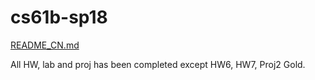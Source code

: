# cs61b-sp18

[README_CN.md](README.md)

All HW, lab and proj has been completed except HW6, HW7, Proj2 Gold.
